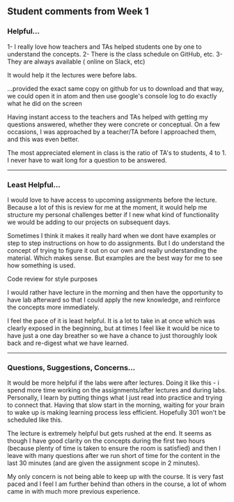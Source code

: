 ## Student comments from Week 1

### Helpful...

1- I really love how teachers and TAs helped students one by one to understand the concepts. 2- There is the class schedule on GitHub, etc. 3- They are always available ( online on Slack, etc)

It would help it the lectures were before labs.

...provided the exact same copy on github for us to download and that way, we could open it in atom and then use google's console log to do exactly what he did on the screen

Having instant access to the teachers and TAs helped with getting my questions answered, whether they were concrete or conceptual. On a few occasions, I was approached by a teacher/TA before I approached them, and this was even better.

The most appreciated element in class is the ratio of TA's to students, 4 to 1. I never have to wait long for a question to be answered.

---

### Least Helpful...

I would love to have access to upcoming assignments before the lecture. Because a lot of this is review for me at the moment, it would help me structure my personal challenges better if I new what kind of functionality we would be adding to our projects on subsequent days.

Sometimes I think it makes it really hard when we dont have examples or step to step instructions on how to do assignments. But I do understand the concept of trying to figure it out on our own and really understanding the material. Which makes sense. But examples are the best way for me to see how something is used.

Code review for style purposes

I would rather have lecture in the morning and then have the opportunity to have lab afterward so that I could apply the new knowledge, and reinforce the concepts more immediately.

I feel the pace of it is least helpful. It is a lot to take in at once which was clearly exposed in the beginning, but at times I feel like it would be nice to have just a one day breather so we have a chance to just thoroughly look back and re-digest what we have learned.

---

### Questions, Suggestions, Concerns...

It would be more helpful if the labs were after lectures. Doing it like this - i spend more time working on the assignments/after lectures and during labs. Personally, I learn by putting things what I just read into practice and trying to connect that. Having that slow start in the morning, waiting for your brain to wake up is making learning process less efficient. Hopefully 301 won't be scheduled like this.

The lecture is extremely helpful but gets rushed at the end. It seems as though I have good clarity on the concepts during the first two hours (because plenty of time is taken to ensure the room is satisfied) and then I leave with many questions after we run short of time for the content in the last 30 minutes (and are given the assignment scope in 2 minutes).

My only concern is not being able to keep up with the course. It is very fast paced and I feel I am further behind than others in the course, a lot of whom came in with much more previous experience.
